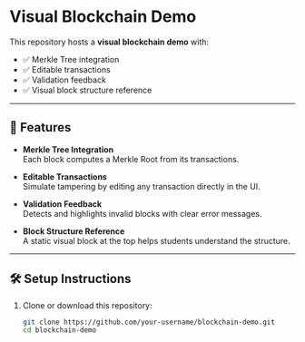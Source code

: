 # Visual Blockchain Demo

This repository hosts a **visual blockchain demo** with:

- ✅ Merkle Tree integration
- ✅ Editable transactions
- ✅ Validation feedback
- ✅ Visual block structure reference

---

## 🚀 Features

- **Merkle Tree Integration**  
  Each block computes a Merkle Root from its transactions.

- **Editable Transactions**  
  Simulate tampering by editing any transaction directly in the UI.

- **Validation Feedback**  
  Detects and highlights invalid blocks with clear error messages.

- **Block Structure Reference**  
  A static visual block at the top helps students understand the structure.

---

## 🛠️ Setup Instructions

1. Clone or download this repository:
   ```bash
   git clone https://github.com/your-username/blockchain-demo.git
   cd blockchain-demo
   ```
